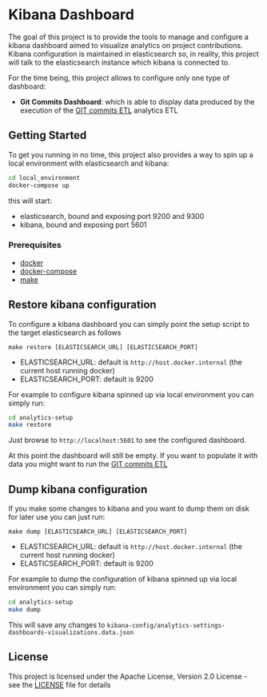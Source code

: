 # Kibana Dashboard

The goal of this project is to provide the tools to manage and configure a kibana dashboard
aimed to visualize analytics on project contributions.
Kibana configuration is maintained in elasticsearch so, in reality, this project will talk to the elasticsearch
instance which kibana is connected to.

For the time being, this project allows to configure only one type of dashboard:

* **Git Commits Dashboard**:
which is able to display data produced by the execution of the [GIT commits ETL](https://github.com/GerritCodeReview/apps_analytics-etl#git-commits) analytics ETL
 

## Getting Started

To get you running in no time, this project also provides a way to spin up a local environment with elasticsearch and kibana:

```bash
cd local_environment
docker-compose up

```

this will start:
* elasticsearch, bound and exposing port 9200 and 9300
* kibana, bound and exposing port 5601

### Prerequisites

* [docker](https://www.docker.com/)
* [docker-compose](https://docs.docker.com/compose/)
* [make](https://www.gnu.org/software/make/)

## Restore kibana configuration
To configure a kibana dashboard you can simply point the setup script to the target elasticsearch as follows

```make restore [ELASTICSEARCH_URL] [ELASTICSEARCH_PORT]```

* ELASTICSEARCH_URL: default is `http://host.docker.internal` (the current host running docker)
* ELASTICSEARCH_PORT: default is 9200

For example to configure kibana spinned up via local environment you can simply run:
```bash
cd analytics-setup
make restore
```

Just browse to `http://localhost:5601` to see the configured dashboard.

At this point the dashboard will still be empty.
If you want to populate it with data you might want to run the [GIT commits ETL](https://github.com/GerritCodeReview/apps_analytics-etl#git-commits)

## Dump kibana configuration

If you make some changes to kibana and you want to dump them on disk for later use you can
just run:

```make dump [ELASTICSEARCH_URL] [ELASTICSEARCH_PORT]```

* ELASTICSEARCH_URL: default is `http://host.docker.internal` (the current host running docker)
* ELASTICSEARCH_PORT: default is 9200

For example to dump the configuration of kibana spinned up via local environment you can simply run:
```bash
cd analytics-setup
make dump
```

This will save any changes to ```kibana-config/analytics-settings-dashboards-visualizations.data.json```

## License

This project is licensed under the Apache License, Version 2.0 License - see the [LICENSE](LICENSE) file for details
